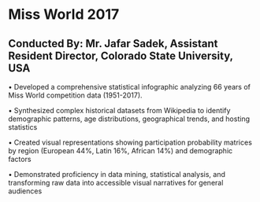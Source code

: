 # Miss World 2017
## Conducted By: Mr. Jafar Sadek, Assistant Resident  Director, Colorado State University, USA
• Developed a comprehensive statistical infographic analyzing 66 years of Miss World competition data (1951-2017).

• Synthesized complex historical datasets from Wikipedia to identify demographic patterns, age distributions, geographical trends, and hosting statistics

• Created visual representations showing participation probability matrices by region (European 44%, Latin 16%, African 14%) and demographic factors

• Demonstrated proficiency in data mining, statistical analysis, and transforming raw data into accessible visual narratives for general audiences
